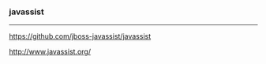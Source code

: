 ### javassist
---
https://github.com/jboss-javassist/javassist

http://www.javassist.org/

```java


```

```
```

```
```
